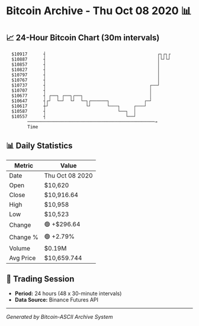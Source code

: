 # Bitcoin Archive - Thu Oct 08 2020 📊

## 📈 24-Hour Bitcoin Chart (30m intervals)

```
  $10917      ┤                                          ┌┐┌┐┌ 
  $10887      ┤                                          │└┘└┘ 
  $10857      ┤                                          │     
  $10827      ┤                                          │     
  $10797      ┤                                          │     
  $10767      ┤                                          │     
  $10737      ┤                                       ┌──┘     
  $10707      ┤                                       │        
  $10677      ┤ ┌──┐ ┌──┐┌──┐                         │        
  $10647      ┤┌┘  └─┘  └┘  └─┐┌──────┐             ┌─┘        
  $10617      ┼┘              └┘      └───┐     ┌───┘          
  $10587      ┤                           └──┐  │              
  $10557      ┤                              └──┘              
        ────────────────────────────────────────────────→
        Time
```

## 📊 Daily Statistics

| Metric | Value |
|--------|-------|
| Date | Thu Oct 08 2020 |
| Open | $10,620 |
| Close | $10,916.64 |
| High | $10,958 |
| Low | $10,523 |
| Change | 🟢 +$296.64 |
| Change % | 🟢 +2.79% |
| Volume | $0.19M |
| Avg Price | $10,659.744 |

## 📅 Trading Session

- **Period:** 24 hours (48 x 30-minute intervals)
- **Data Source:** Binance Futures API

---
*Generated by Bitcoin-ASCII Archive System*

